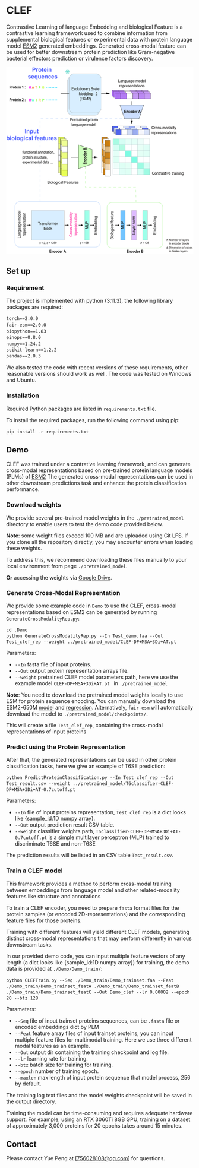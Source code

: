 # CLEF
Contrastive Learning of language Embedding and biological Feature is a contrastive learning framework used to combine information from supplemental biological features or experimental data with protein language model [ESM2](https://github.com/facebookresearch/esm) generated embeddings. Generated cross-modal feature can be used for better downstream protein prediction like Gram-negative bacterial effectors prediction or virulence factors discovery.


![](./Material/main.jpg)

## Set up

### Requirement
The project is implemented with python (3.11.3), the following library packages are required:

```txt
torch==2.0.0
fair-esm==2.0.0
biopython==1.83
einops==0.8.0
numpy==1.24.2
scikit-learn==1.2.2
pandas==2.0.3
```
We also tested the code with recent versions of these requirements, other reasonable versions should work as well.
The code was tested on Windows and Ubuntu.

### Installation

Required Python packages are listed in `requirements.txt` file.

To install the required packages, run the following command using pip:
```shell
pip install -r requirements.txt
```


## Demo

CLEF was trained under a contrative learning framework, and can generate cross-modal representations based on pre-trained protein language models (PLMs) of [ESM2](https://github.com/facebookresearch/esm)
The generated cross-modal representations can be used in other downstream predictions task and enhance the protein classification performance.

### Download weights
We provide several pre-trained model weights in the `./pretrained_model` directory to enable users to test the demo code provided below.

 **Note**: some weight files exceed 100 MB and are uploaded using Git LFS. If you clone all the repository directly, you may encounter errors when loading these weights. 

To address this, we recommend downloading these files manually to your local environment from page `./pretrained_model`.

**Or** accessing the weights via [Google Drive](https://drive.google.com/drive/u/1/folders/1OAmn487vu3e4J258eMhcX8vTuZzcIX0d).

### Generate Cross-Modal Representation

We provide some example code in `Demo` to use the CLEF, cross-modal representations based on ESM2 can be generated by running `GenerateCrossModalityRep.py`:
```shell
cd .Demo
python GenerateCrossModalityRep.py --In Test_demo.faa --Out Test_clef_rep --weight ../pretrained_model/CLEF-DP+MSA+3Di+AT.pt 
```
 Parameters:

- `--In` fasta file of input proteins.
- `--Out` output protein representation arrays file.
- `--weight` pretrained CLEF model parameters path, here we use the example model `CLEF-DP+MSA+3Di+AT.pt ` in  `./pretrained_model`


**Note**: You need to download the pretrained model weights locally to use ESM for protein sequence encoding. You can manually download the ESM2-650M [model](https://dl.fbaipublicfiles.com/fair-esm/models/esm2_t33_650M_UR50D.pt) and [regression](https://dl.fbaipublicfiles.com/fair-esm/regression/esm2_t33_650M_UR50D-contact-regression.pt). Alternatively, `fair-esm` will automatically download the model to `./pretrained_model/checkpoints/`.

This will create a file `Test_clef_rep`, containing the cross-modal representations of input proteins

 ### Predict using the Protein Representation

After that, the generated representations can be used in other protein classification tasks, here we give an example of T6SE prediction:

```shell
python PredictProteinClassification.py --In Test_clef_rep --Out Test_result.csv --weight ../pretrained_model/T6classifier-CLEF-DP+MSA+3Di+AT-0.7cutoff.pt 
```
Parameters:

- `--In` file of input proteins representation, `Test_clef_rep` is a dict looks like {sample_id:1D numpy array}.
- `--Out` output prediction result CSV table.
- `--weight` classifier weights path, `T6classifier-CLEF-DP+MSA+3Di+AT-0.7cutoff.pt` is a simple multilayer perceptron (MLP) trained to discriminate T6SE and non-T6SE

The prediction results will be listed in an CSV table `Test_result.csv`.


### Train a CLEF model 

This framework provides a method to perform cross-modal training between embeddings from language model and other related-modality features like structure and annotations

To train a CLEF encoder, you need to prepare `fasta` format files for the protein samples (or encoded 2D-representations) and the corresponding feature files for those proteins. 

Training with different features will yield different CLEF models, generating distinct cross-modal representations that may perform differently in various downstream tasks. 

In our provided demo code, you can input multiple feature vectors of any length (a dict looks like {sample_id:1D numpy array}) for training, the demo data is provided at `./Demo/Demo_train/`:

```shell
python CLEFTrain.py --Seq ./Demo_train/Demo_trainset.faa --Feat ./Demo_train/Demo_trainset_featA ./Demo_train/Demo_trainset_featB ./Demo_train/Demo_trainset_featC --Out Demo_clef --lr 0.00002 --epoch 20 --btz 128
```
Parameters:

- `--Seq` file of input trainset proteins sequences, can be `.fasta` file or encoded embeddings dict by PLM
- `--Feat` feature array files of input trainset proteins, you can input multiple feature files for multimodal training. Here we use three different modal features as an example.
- `--Out` output dir containing the training checkpoint and log file.
- `--lr` learning rate for training.
- `--btz` batch size for training for training.
- `--epoch` number of training epoch.
- `--maxlen` max length of input protein sequence that model process, 256 by default.

The training log text files and the model weights checkpoint will be saved in the output directory.

Training the model can be time-consuming and requires adequate hardware support. For example, using an RTX 3060Ti 8GB GPU, training on a dataset of approximately 3,000 proteins for 20 epochs takes around 15 minutes.

## Contact

Please contact Yue Peng at [756028108@qq.com] for questions.


